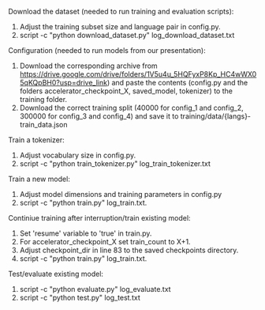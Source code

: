 Download the dataset (needed to run training and evaluation scripts):
1. Adjust the training subset size and language pair in config.py.
2. script -c "python download_dataset.py" log_download_dataset.txt

Configuration (needed to run models from our presentation):
1. Download the corresponding archive from https://drive.google.com/drive/folders/1V5u4u_5HQFyxP8Kp_HC4wWX05qKQpBH0?usp=drive_link) and paste the contents (config.py and the folders accelerator_checkpoint_X, saved_model, tokenizer) to the training folder.
2. Download the correct training split (40000 for config_1 and config_2, 300000 for config_3 and config_4) and save it to training/data/{langs}-train_data.json

Train a tokenizer:
1. Adjust vocabulary size in config.py.
2. script -c "python train_tokenizer.py" log_train_tokenizer.txt

Train a new model:
1. Adjust model dimensions and training parameters in config.py 
2. script -c "python train.py" log_train.txt.

Continiue training after interruption/train existing model:
1. Set 'resume' variable to 'true' in train.py.
2. For accelerator_checkpoint_X set train_count to X+1.
3. Adjust checkpoint_dir in line 83 to the saved checkpoints directory.
2. script -c "python train.py" log_train.txt.

Test/evaluate existing model: 
1. script -c "python evaluate.py" log_evaluate.txt
2. script -c "python test.py" log_test.txt
